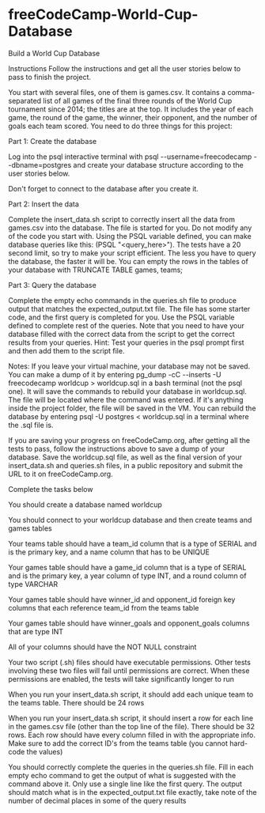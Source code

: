 # freeCodeCamp-World-Cup-Database
Build a World Cup Database

Instructions
Follow the instructions and get all the user stories below to pass to finish the project.

You start with several files, one of them is games.csv. It contains a comma-separated list of all games of the final three rounds of the World Cup tournament since 2014; the titles are at the top. It includes the year of each game, the round of the game, the winner, their opponent, and the number of goals each team scored. You need to do three things for this project:

Part 1: Create the database

Log into the psql interactive terminal with psql --username=freecodecamp --dbname=postgres and create your database structure according to the user stories below.

Don't forget to connect to the database after you create it.

Part 2: Insert the data

Complete the insert_data.sh script to correctly insert all the data from games.csv into the database. The file is started for you. Do not modify any of the code you start with. Using the PSQL variable defined, you can make database queries like this: $($PSQL "<query_here>"). The tests have a 20 second limit, so try to make your script efficient. The less you have to query the database, the faster it will be. You can empty the rows in the tables of your database with TRUNCATE TABLE games, teams;

Part 3: Query the database

Complete the empty echo commands in the queries.sh file to produce output that matches the expected_output.txt file. The file has some starter code, and the first query is completed for you. Use the PSQL variable defined to complete rest of the queries. Note that you need to have your database filled with the correct data from the script to get the correct results from your queries. Hint: Test your queries in the psql prompt first and then add them to the script file.

Notes:
If you leave your virtual machine, your database may not be saved. You can make a dump of it by entering pg_dump -cC --inserts -U freecodecamp worldcup > worldcup.sql in a bash terminal (not the psql one). It will save the commands to rebuild your database in worldcup.sql. The file will be located where the command was entered. If it's anything inside the project folder, the file will be saved in the VM. You can rebuild the database by entering psql -U postgres < worldcup.sql in a terminal where the .sql file is.

If you are saving your progress on freeCodeCamp.org, after getting all the tests to pass, follow the instructions above to save a dump of your database. Save the worldcup.sql file, as well as the final version of your insert_data.sh and queries.sh files, in a public repository and submit the URL to it on freeCodeCamp.org.

Complete the tasks below

You should create a database named worldcup

You should connect to your worldcup database and then create teams and games tables

Your teams table should have a team_id column that is a type of SERIAL and is the primary key, and a name column that has to be UNIQUE

Your games table should have a game_id column that is a type of SERIAL and is the primary key, a year column of type INT, and a round column of type VARCHAR

Your games table should have winner_id and opponent_id foreign key columns that each reference team_id from the teams table

Your games table should have winner_goals and opponent_goals columns that are type INT

All of your columns should have the NOT NULL constraint

Your two script (.sh) files should have executable permissions. Other tests involving these two files will fail until permissions are correct. When these permissions are enabled, the tests will take significantly longer to run

When you run your insert_data.sh script, it should add each unique team to the teams table. There should be 24 rows

When you run your insert_data.sh script, it should insert a row for each line in the games.csv file (other than the top line of the file). There should be 32 rows. Each row should have every column filled in with the appropriate info. Make sure to add the correct ID's from the teams table (you cannot hard-code the values)

You should correctly complete the queries in the queries.sh file. Fill in each empty echo command to get the output of what is suggested with the command above it. Only use a single line like the first query. The output should match what is in the expected_output.txt file exactly, take note of the number of decimal places in some of the query results
